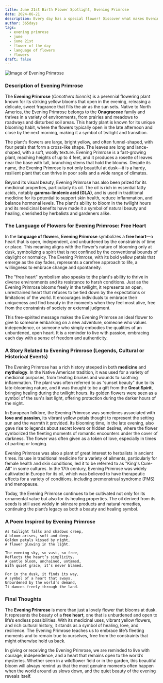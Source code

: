```yaml
---
title: June 21st Birth Flower Spotlight, Evening Primrose
date: 2024-06-21
description: Every day has a special flower! Discover what makes Evening Primrose unique as today’s birth flower and its symbolic meaning.
author: 365days
tags:
  - evening primrose
  - june
  - june 21st
  - flower of the day
  - language of flowers
  - flowers
draft: false
---
```


![Image of Evening Primrose](https://cdn.pixabay.com/photo/2016/06/15/10/58/evening-primrose-1458681_960_720.jpg#center)


### Description of Evening Primrose

The **Evening Primrose** (_Oenothera biennis_) is a perennial flowering plant known for its striking yellow blooms that open in the evening, releasing a delicate, sweet fragrance that fills the air as the sun sets. Native to North America, the Evening Primrose belongs to the **Onagraceae** family and thrives in a variety of environments, from prairies and meadows to roadways and disturbed soil areas. This hardy plant is known for its unique blooming habit, where the flowers typically open in the late afternoon and close by the next morning, making it a symbol of twilight and transition.

The plant's flowers are large, bright yellow, and often funnel-shaped, with four petals that form a cross-like shape. The leaves are long and lance-shaped, with a soft, woolly texture. Evening Primrose is a fast-growing plant, reaching heights of up to 4 feet, and it produces a rosette of leaves near the base with tall, branching stems that hold the blooms. Despite its name, the Evening Primrose is not only beautiful at dusk—it is a hardy, resilient plant that can thrive in poor soils and a wide range of climates.

Beyond its visual beauty, Evening Primrose has also been prized for its medicinal properties, particularly its oil. The oil is rich in essential fatty acids, notably **gamma-linolenic acid (GLA)**, and is used in traditional medicine for its potential to support skin health, reduce inflammation, and balance hormonal levels. The plant's ability to bloom in the twilight hours and its medicinal benefits have made it a symbol of natural beauty and healing, cherished by herbalists and gardeners alike.

### The Language of Flowers for Evening Primrose: Free Heart

In the **language of flowers**, **Evening Primrose** symbolizes a **free heart**—a heart that is open, independent, and unburdened by the constraints of time or place. This meaning aligns with the flower's nature of blooming only at dusk, symbolizing a spirit that is not confined by the conventional bounds of daylight or normalcy. The Evening Primrose, with its bold yellow petals that emerge as the day fades, represents a carefree approach to life, a willingness to embrace change and spontaneity.

The "free heart" symbolism also speaks to the plant's ability to thrive in diverse environments and its resistance to harsh conditions. Just as the Evening Primrose blooms freely in the twilight, it represents an open, unrestrained heart that refuses to be tied down by the expectations or limitations of the world. It encourages individuals to embrace their uniqueness and find beauty in the moments when they feel most alive, free from the constraints of society or external judgment.

This free-spirited message makes the Evening Primrose an ideal flower to give to someone embarking on a new adventure, someone who values independence, or someone who simply embodies the qualities of an unburdened, open heart. It is a reminder to live with passion, embracing each day with a sense of freedom and authenticity.

### A Story Related to Evening Primrose (Legends, Cultural or Historical Events)

The Evening Primrose has a rich history steeped in both **medicine** and **mythology**. In the Native American tradition, it was used for a variety of medicinal purposes, from treating bruises and wounds to soothing inflammation. The plant was often referred to as “sunset beauty” due to its late-blooming nature, and it was thought to be a gift from the **Great Spirit**, bringing healing during the twilight hours. Its golden flowers were seen as a symbol of the sun's last light, offering protection during the darker hours of the night.

In European folklore, the Evening Primrose was sometimes associated with **love and passion**, its vibrant yellow petals thought to represent the setting sun and the warmth it provided. Its blooming time, in the late evening, also gave rise to legends about secret lovers or hidden desires, where the flower symbolized the fleeting moments of romantic encounters under the cover of darkness. The flower was often given as a token of love, especially in times of parting or longing.

Evening Primrose was also a plant of great interest to herbalists in ancient times. Its use in traditional medicine for a variety of ailments, particularly for female health and skin conditions, led it to be referred to as "King's Cure-All" in some cultures. In the 17th century, Evening Primrose was widely cultivated in Europe for its oil, which was believed to have therapeutic effects for a variety of conditions, including premenstrual syndrome (PMS) and menopause.

Today, the Evening Primrose continues to be cultivated not only for its ornamental value but also for its healing properties. The oil derived from its seeds is still used widely in skincare products and natural remedies, continuing the plant’s legacy as both a beauty and healing symbol.

### A Poem Inspired by Evening Primrose

```
As twilight falls and shadows creep,  
A bloom arises, soft and deep.  
Golden petals kissed by night,  
A flower glowing in the light.  

The evening sky, so vast, so free,  
Reflects the heart’s simplicity.  
A gentle bloom, unchained, untamed,  
With quiet grace, it’s never blamed.  

For in the dusk, it finds its way,  
A symbol of a heart that sways.  
Unburdened by the world’s demand,  
It dances freely through the land.  
```

### Final Thoughts

The **Evening Primrose** is more than just a lovely flower that blooms at dusk. It represents the beauty of a **free heart**, one that is unburdened and open to life’s endless possibilities. With its medicinal uses, vibrant yellow flowers, and rich cultural history, it stands as a symbol of healing, love, and resilience. The Evening Primrose teaches us to embrace life’s fleeting moments and to remain true to ourselves, free from the constraints that might otherwise hold us back.

In giving or receiving the Evening Primrose, we are reminded to live with courage, independence, and a heart that remains open to the world’s mysteries. Whether seen in a wildflower field or in the garden, this beautiful bloom will always remind us that the most genuine moments often happen when the world around us slows down, and the quiet beauty of the evening reveals itself.